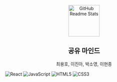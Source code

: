 <!-- header 영역 -->
<p align="center">
 <img width="100px" src="https://res.cloudinary.com/anuraghazra/image/upload/v1594908242/logo_ccswme.svg" align="center" alt="GitHub Readme Stats" />
 <h2 align="center">공유 마인드</h2>
 <p align="center">최용호, 이진아, 박소영, 이현종</p>
</p>

![React](https://img.shields.io/badge/React-61DAFB?style=flatsimpleiconsquare&logo=React&logoColor=black)
![JavaScript](https://img.shields.io/badge/Javascript-F7DF1E?style=flatsquarelogo=JavaScript&logoColor=black)
![HTML5](https://img.shields.io/badge/HTML5-E34F26?style=flatsquare&logo=HTML5&logoColor=white)
![CSS3](https://img.shields.io/badge/CSS3-1572B6?style=flatsquare&logo=CSS3&logoColor=white)

<!-- main 영역 -->

